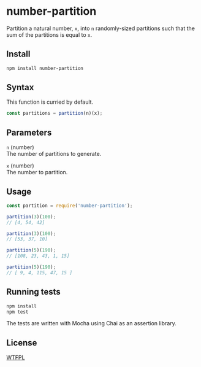 # number-partition

Partition a natural number, `x`, into `n` randomly-sized partitions such that the sum of the partitions is equal to `x`.

## Install
```bash
npm install number-partition
```

## Syntax
This function is curried by default.
```javascript
const partitions = partition(n)(x);
```

## Parameters
`n` (number)  
The number of partitions to generate.  
  
`x` (number)  
The number to partition.

## Usage

```javascript
const partition = require('number-partition');

partition(3)(100);
// [4, 54, 42]

partition(3)(100);
// [53, 37, 10]

partition(5)(190);
// [108, 23, 43, 1, 15]

partition(5)(190);
// [ 9, 4, 115, 47, 15 ]
```

## Running tests
```bash
npm install
npm test
```
The tests are written with Mocha using Chai as an assertion library.

## License
[WTFPL](http://www.wtfpl.net/txt/copying/)
